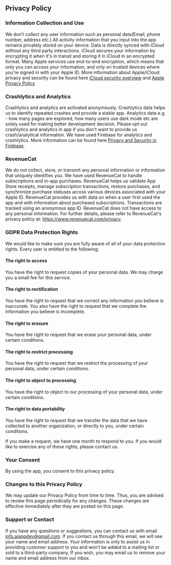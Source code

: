 

## Privacy Policy

### Information Collection and Use
We don’t collect any user information such as personal data(Email, phone number, address etc.) All activity information that you input into the app remains privately stored on your device. Data is directly synced with iCloud without any third party interactions. iCloud secures your information by encrypting it when it's in transit and storing it in iCloud in an encrypted format. Many Apple services use end-to-end encryption, which means that only you can access your information, and only on trusted devices where you're signed in with your Apple ID. More information about Apple/iCloud privacy and security can be found here [iCloud security overview](https://support.apple.com/en-us/HT202303#:~:text=Data%20security,in%20with%20your%20Apple%20ID.y) and [Apple Privacy Policy](https://www.apple.com/legal/privacy/en-ww/)

### Crashlytics and Analytics
Crashlytics and analytics are activated anonymously. Crashlytics data helps us to identify repeated crashes and provide a stable app. Analytics data e.g. - how many pages are explored, how many users use dark mode etc are solely used for making better development decision. Please opt out crashlytics and analytics in app if you don't want to provide us crash/analytical information. We have used Firebase for analytics and crashlytics. More information can be found here [Privacy and Security in Firebase](https://firebase.google.com/support/privacy).

### RevenueCat
We do not collect, store, or transmit any personal information or information that uniquely identifies you.
We have used RevenueCat to handle subscriptions and in-app purchases. RevenueCat helps us validate App Store receipts, manage subscription transactions, restore purchases, and synchronize purchase statuses across various devices associated with your Apple ID. RevenueCat provides us with data on when a user first used the app and with information about purchased subscriptions. Transactions are tracked using an anonymous app ID. RevenueCat does not have access to any personal information. For further details, please refer to RevenueCat's privacy policy at: https://www.revenuecat.com/privacy. 

### GDPR Data Protection Rights
We would like to make sure you are fully aware of all of your data protection rights. Every user is entitled to the following:

#### The right to access
You have the right to request copies of your personal data. We may charge you a small fee for this service.

#### The right to rectification
You have the right to request that we correct any information you believe is inaccurate. You also have the right to request that we complete the information you believe is incomplete.

#### The right to erasure
You have the right to request that we erase your personal data, under certain conditions.

#### The right to restrict processing
You have the right to request that we restrict the processing of your personal data, under certain conditions.

#### The right to object to processing
You have the right to object to our processing of your personal data, under certain conditions.

#### The right to data portability
You have the right to request that we transfer the data that we have collected to another organization, or directly to you, under certain conditions.

If you make a request, we have one month to respond to you. If you would like to exercise any of these rights, please contact us.

### Your Consent
By using the app, you consent to this privacy policy.

### Changes to this Privacy Policy
We may update our Privacy Policy from time to time. Thus, you are advised to review this page periodically for any changes. These changes are effective immediately after they are posted on this page.

### Support or Contact
If you have any questions or suggestions, you can contact us with email info.aiappdev@gmail.com.
If you contact us through this email, we will see your name and email address. Your information is only to assist us in providing customer support to you and won’t be added to a mailing list or sold to a third-party company. If you wish, you may email us to remove your name and email address from our inbox.


